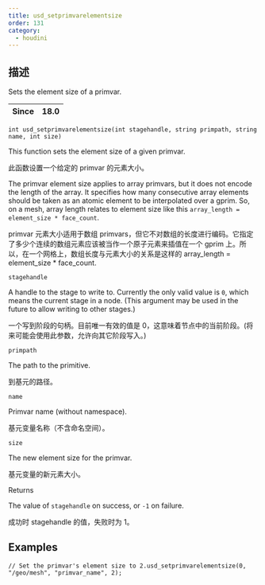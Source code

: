 ```yaml
---
title: usd_setprimvarelementsize
order: 131
category:
  - houdini
---
```

    
## 描述

Sets the element size of a primvar.

| Since | 18.0 |
| ----- | ---- |

`int usd_setprimvarelementsize(int stagehandle, string primpath, string name, int size)`

This function sets the element size of a given primvar.

此函数设置一个给定的 primvar 的元素大小。

The primvar element size applies to array primvars, but it does not encode the
length of the array. It specifies how many consecutive array elements should
be taken as an atomic element to be interpolated over a gprim. So, on a mesh,
array length relates to element size like this `array_length = element_size * face_count`.

primvar 元素大小适用于数组 primvars，但它不对数组的长度进行编码。它指定了多少个连续的数组元素应该被当作一个原子元素来插值在一个 gprim 上。所以，在一个网格上，数组长度与元素大小的关系是这样的 array_length
= element_size \* face_count.

`stagehandle`

A handle to the stage to write to. Currently the only valid value is `0`,
which means the current stage in a node. (This argument may be used in the
future to allow writing to other stages.)

一个写到阶段的句柄。目前唯一有效的值是 0，这意味着节点中的当前阶段。(将来可能会使用此参数，允许向其它阶段写入。)

`primpath`

The path to the primitive.

到基元的路径。

`name`

Primvar name (without namespace).

基元变量名称（不含命名空间）。

`size`

The new element size for the primvar.

基元变量的新元素大小。

Returns

The value of `stagehandle` on success, or `-1` on failure.

成功时 stagehandle 的值，失败时为 1。

## Examples

    // Set the primvar's element size to 2.usd_setprimvarelementsize(0, "/geo/mesh", "primvar_name", 2);
